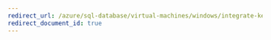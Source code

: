 ```yaml
---
redirect_url: /azure/sql-database/virtual-machines/windows/integrate-keyvault-powershell
redirect_document_id: true
---
```

